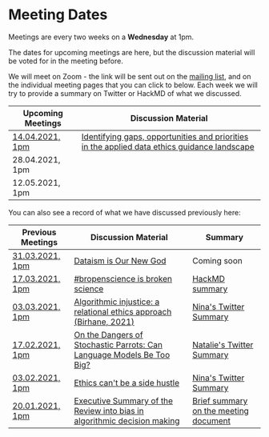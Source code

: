 # Meeting Dates 

Meetings are every two weeks on a **Wednesday** at 1pm.

The dates for upcoming meetings are here, but the discussion material will be voted for in the meeting before. 

We will meet on Zoom - the link will be sent out on the [mailing list](http://eepurl.com/hjkmnX), and on the individual meeting pages that you can click to below.
Each week we will try to provide a summary on Twitter or HackMD of what we discussed.

| Upcoming Meetings                                      | Discussion Material |
|--------------------------------------------------------|---------------------|
| [14.04.2021, 1pm](./meetings/2021/03-march/14-04-21_meeting.md) |  [Identifying gaps, opportunities and priorities in the applied data ethics guidance landscape](https://uksa.statisticsauthority.gov.uk/publication/identifying-gaps-opportunities-and-priorities-in-the-applied-data-ethics-guidance-landscape/)  |
| 28.04.2021, 1pm                                        |                     |
| 12.05.2021, 1pm                                        |                     |

You can also see a record of what we have discussed previously here:

| Previous Meetings | Discussion Material | Summary |
|-------------------|---------------------|---------------------|
| [31.03.2021, 1pm](./meetings/2021/03-march/31-03-21_meeting.md)| [Dataism is Our New God](https://onlinelibrary.wiley.com/doi/epdf/10.1111/npqu.12080)        | Coming soon |
| [17.03.2021, 1pm](./meetings/2021/03-march/17-03-21_meeting.md)|[#bropenscience is broken science](https://thepsychologist.bps.org.uk/volume-33/november-2020/bropenscience-broken-science)| [HackMD summary](https://hackmd.io/@nataliethurlby/DEC-bropenscience) |
| [03.03.2021, 1pm](./meetings/2021/03-march/03-03-21_meeting.md) | [Algorithmic injustice: a relational ethics approach (Birhane, 2021)](https://www.sciencedirect.com/science/article/pii/S2666389921000155) | [Nina's Twitter Summary](https://twitter.com/ninadicara/status/1367117597397893122?s=20)|
| [17.02.2021, 1pm](./meetings/2021/02-feb/17-02-21_meeting.md) | [On the Dangers of Stochastic Parrots: Can Language Models Be Too Big?](http://faculty.washington.edu/ebender/papers/Stochastic_Parrots.pdf) | [Natalie's Twitter Summary](https://twitter.com/StatalieT/status/1362045192543600641?s=20)|
| [03.02.2021, 1pm](./meetings/2021/02-feb/03-02-21_meeting.md)| [Ethics can't be a side hustle](https://deardesignstudent.com/ethics-cant-be-a-side-hustle-b9e78c090aee) | [Nina's Twitter Summary](https://twitter.com/ninadicara/status/1356976821498175491?s=20) |
| [20.01.2021, 1pm](./meetings/2021/01-jan/20-01-21_meeting.md)   | [Executive Summary of the Review into bias in algorithmic decision making](meetings/2021/jan/20-01-20_cdei_algorithmic_bias_summary.pdf)| [Brief summary on the meeting document](./meetings/2021/01-jan/20-01-21_meeting.md) |

